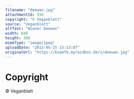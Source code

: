 ```yaml
---
filename: "deewan.jpg"
attachmentId: 556
copyright: "© Veganblatt"
source: "Veganblatt"
altText: "Wiener Deewan"
width: 640
height: 380
mimeType: "image/jpeg"
uploadDate: "2013-05-25 15:13:07"
originalUrl: "https://bxq4fb.myraidbox.de/i/deewan.jpg"
---
```


# Copyright

© Veganblatt
